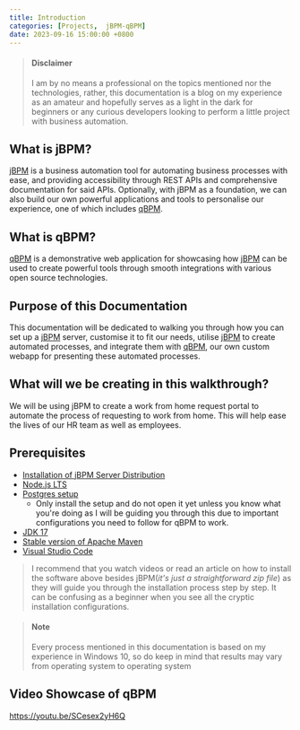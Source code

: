 ```yaml
---
title: Introduction
categories: [Projects,  jBPM-qBPM]
date: 2023-09-16 15:00:00 +0800
---
```

> #### Disclaimer
> I am by no means a professional on the topics mentioned nor the technologies, rather, this documentation is a blog on my experience as an amateur
> and hopefully serves as a light in the dark for beginners or any curious developers looking to perform a little project with business automation.

## What is jBPM?
[jBPM] is a business automation tool for automating business processes with ease, and providing accessibility through REST APIs and comprehensive documentation for said APIs. Optionally, with jBPM as a foundation, we can also build our own powerful applications and tools to personalise our experience, one of which includes [qBPM].

## What is qBPM?
[qBPM] is a demonstrative web application for showcasing how [jBPM] can be used to create powerful tools through smooth integrations with various open source technologies. 

## Purpose of this Documentation
This documentation will be dedicated to walking you through how you can set up a [jBPM] server, customise it to fit our needs, utilise [jBPM] to create automated processes, and integrate them with [qBPM], our own custom webapp for presenting these automated processes.

## What will we be creating in this walkthrough?
We will be using jBPM to create a work from home request portal to automate the process of requesting to work from home. This will help ease the lives of our HR team as well as employees.

## Prerequisites
* [Installation of jBPM Server Distribution](https://www.jbpm.org/download/community.html)
* [Node.js LTS](https://nodejs.org/en/download)
* [Postgres setup](https://www.postgresql.org/download/)
   * Only install the setup and do not open it yet unless you know what you're doing as I will be guiding you through this due to important configurations you need to follow for qBPM to work.
* [JDK 17](https://www.oracle.com/uk/java/technologies/downloads/#jdk17-windows)
* [Stable version of Apache Maven](https://maven.apache.org/download.cgi)
* [Visual Studio Code](https://code.visualstudio.com/download)

> I recommend that you watch videos or read an article on how to install the software above besides jBPM(*it's just a straightforward zip file*) as they will guide you through the installation process step by step. It can be confusing as a beginner when you see all the cryptic installation configurations.

> #### Note
> Every process mentioned in this documentation is based on my experience in Windows 10, so do keep in mind that results may vary from operating system to operating system

## Video Showcase of qBPM

https://youtu.be/SCesex2yH6Q

[//]: # ()
   [jBPM]: <https://jbpm.org>
   [qBPM]: <https://github.com/danielthetam/qBPM>